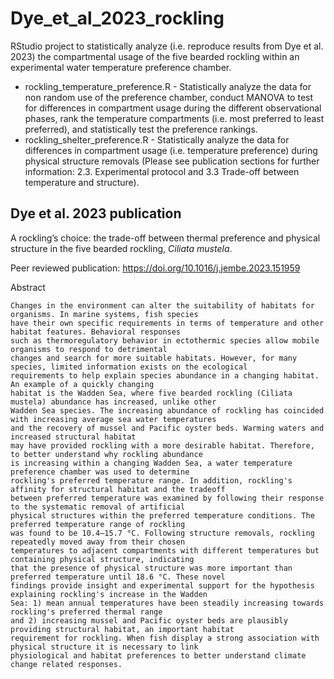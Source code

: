 # Dye_et_al_2023_rockling
RStudio project to statistically analyze (i.e. reproduce results from Dye et al. 2023) the compartmental usage of the five bearded rockling within an experimental water temperature preference chamber.
- rockling_temperature_preference.R - Statistically analyze the data for non random use of the preference chamber, conduct MANOVA to test for differences in compartment usage during the different observational phases, rank the temperature compartments (i.e. most preferred to least preferred), and statistically test the preference rankings.
- rockling_shelter_preference.R - Statistically analyze the data for differences in compartment usage (i.e. temperature preference) during physical structure removals (Please see publication sections for further information: 2.3. Experimental protocol and 3.3 Trade-off between temperature and structure).

## Dye et al. 2023 publication 
A rockling’s choice: the trade-off between thermal preference and physical structure in the five bearded rockling, _Ciliata mustela_.

Peer reviewed publication: https://doi.org/10.1016/j.jembe.2023.151959

Abstract
```
Changes in the environment can alter the suitability of habitats for organisms. In marine systems, fish species
have their own specific requirements in terms of temperature and other habitat features. Behavioral responses
such as thermoregulatory behavior in ectothermic species allow mobile organisms to respond to detrimental
changes and search for more suitable habitats. However, for many species, limited information exists on the ecological
requirements to help explain species abundance in a changing habitat. An example of a quickly changing
habitat is the Wadden Sea, where five bearded rockling (Ciliata mustela) abundance has increased, unlike other
Wadden Sea species. The increasing abundance of rockling has coincided with increasing average sea water temperatures
and the recovery of mussel and Pacific oyster beds. Warming waters and increased structural habitat
may have provided rockling with a more desirable habitat. Therefore, to better understand why rockling abundance
is increasing within a changing Wadden Sea, a water temperature preference chamber was used to determine
rockling's preferred temperature range. In addition, rockling's affinity for structural habitat and the tradeoff
between preferred temperature was examined by following their response to the systematic removal of artificial
physical structures within the preferred temperature conditions. The preferred temperature range of rockling
was found to be 10.4–15.7 °C. Following structure removals, rockling repeatedly moved away from their chosen
temperatures to adjacent compartments with different temperatures but containing physical structure, indicating
that the presence of physical structure was more important than preferred temperature until 18.6 °C. These novel
findings provide insight and experimental support for the hypothesis explaining rockling's increase in the Wadden
Sea: 1) mean annual temperatures have been steadily increasing towards rockling's preferred thermal range
and 2) increasing mussel and Pacific oyster beds are plausibly providing structural habitat, an important habitat
requirement for rockling. When fish display a strong association with physical structure it is necessary to link
physiological and habitat preferences to better understand climate change related responses.
```
